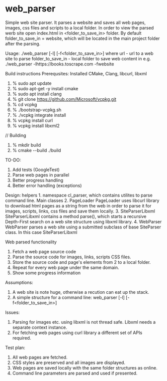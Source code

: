 # web_parser

Simple web site parser. It parses a website and saves all web pages, images, css files and scripts to a local folder.
In order to view the parsed werb site open index.html in <folder_to_save_in> folder. By default folder_to_save_in = website,
which will be located in the main project folder after the parsing.

Usage:
./web_parser [-l<url>] [-f<folder_to_save_in>]
where
url - url to a web site to parse
folder_to_save_in - local folder to save web content in
e.g.
./web_parser -lhttps://books.toscrape.com -fwebsite

Build instructions
Prerequsites:
  Installed CMake, Clang, libcurl, libxml

  1. % sudo apt update
  2. % sudo apt-get -y install cmake
  3. % sudo apt install clang
  4. % git clone https://github.com/Microsoft/vcpkg.git
  5. % cd vcpkg
  6. % ./bootstrap-vcpkg.sh
  7. % ./vcpkg integrate install
  8. % vcpkg install curl
  9. % vcpkg install libxml2

  // Building
  1. % mkdir build
  2. % cmake --build ./build

  TO-DO:
  1. Add tests (GoogleTest)
  2. Parse web pages in parallel
  3. Better progress handling
  4. Better error handling (exceptions)

Design:
    helpers
    1. namespace cl_parser, which contains utilites to parse command line.
    Main classes
    2. PageLoader
    PageLoader uses libcurl library to download html pages as a string from the web in order to parse it for
    images, scripts, links, css files and save them locally.
    3. SiteParserLibxml
    SiteParserLibxml contains a method parse(), which starts a recursive Depth-First search on a web site structure using libxml
    library.
    4. WebParser
    WebParser parses a web site using a submitted subclass of base SiteParser class. In this case SiteParserLibxml

Web parsed functionality
1. Fetch a web page source code
2. Parse the source code for images, links, scripts CSS files.
3. Store the source code and page's elements from 2 to a local folder.
4. Repeat for every web page under the same domain.
5. Show some progress information

Assumptions:
1. A web site is note huge, otherwise a recution can eat up the stack.
2. A simple structure for a command line: web_parser [-l<url>] [-f<folder_to_save_in>]

Issues:
1. Parsing for images etc. using libxml is not thread safe. Libxml needs a separate context instance.
2. For fetching web pages using curl library a different set of APIs required.

Test plan:
1. All web pages are fetched.
2. CSS styles are preserved and all images are displayed.
3. Web pages are saved locally with the same folder structures as online.
4. Command line parameters are parsed and used if presented.


